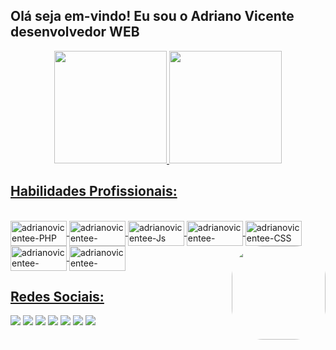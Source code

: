 


## Olá seja em-vindo! Eu sou o Adriano Vicente desenvolvedor WEB
<div align="center">
  <a href="https://github.com/adrianovicentee">
  <img height="180em" src="https://github-readme-stats.vercel.app/api?username=adrianovicentee&show_icons=true&theme=blue-green&include_all_commits=true&count_private=true"/>
    
  <img height="180em" src="https://github-readme-stats.vercel.app/api/top-langs/?username=adrianovicentee&layout=compact&langs_count=7&theme=blue-green"/>
</div>

  ## Habilidades Profissionais:
<div style="display: inline_block"><br>
<img align="center" alt="adrianovicentee-PHP" height="40" width="90" border-radius="10" src="https://img.shields.io/badge/PHP-777BB4?style=for-the-badge&logo=php&logoColor=white">

 <img align="center" alt="adrianovicentee-MYSQL" height="40" width="90" src="https://img.shields.io/badge/MySQL-00000F?style=for-the-badge&logo=mysql&logoColor=white">

  <img align="center" alt="adrianovicentee-Js" height="40" width="90" src="https://img.shields.io/badge/JavaScript-F7DF1E?style=for-the-badge&logo=javascript&logoColor=black">

  <img align="center" alt="adrianovicentee-BOOTSTRAP" height="40" width="90" src="https://img.shields.io/badge/Bootstrap-563D7C?style=for-the-badge&logo=bootstrap&logoColor=white">

  <img align="center" alt="adrianovicentee-CSS" height="40" width="90" src="https://img.shields.io/badge/CSS3-1572B6?style=for-the-badge&logo=css3&logoColor=white">

  <img align="center" alt="adrianovicentee-HTML5" height="40" width="90" src="https://img.shields.io/badge/HTML5-E34F26?style=for-the-badge&logo=html5&logoColor=white">

  <img align="center" alt="adrianovicentee-EXCEL" height="40" width="90" src="https://img.shields.io/badge/Microsoft_Excel-217346?style=for-the-badge&logo=microsoft-excel&logoColor=white">

  <img align="right" alt="" height="150" style="border-radius:50px;" src="#">
</div>
  
  ## Redes Sociais:
 
<div> 
  <a href="#" target="_blank"><img src="https://img.shields.io/badge/Telegram-2CA5E0?style=for-the-badge&logo=telegram&logoColor=white"></a>
 	<a href="#" target="_blank"><img src="https://img.shields.io/badge/Discord-7289DA?style=for-the-badge&logo=discord&logoColor=white" target="_blank"></a>
  <a href="#" target="_blank"><img src="https://img.shields.io/badge/Twitter-1DA1F2?style=for-the-badge&logo=twitter&logoColor=white" target="_blank"></a>
  <a href="#" target="_blank"><img src="https://img.shields.io/badge/LinkedIn-0077B5?style=for-the-badge&logo=linkedin&logoColor=white target="_blank"></a>
 <a href="#" target="_blank"><img src="https://img.shields.io/badge/Instagram-E4405F?style=for-the-badge&logo=instagram&logoColor=white" target="_blank"></a> 
    <a href="#" target="_blank"><img src="https://img.shields.io/badge/YouTube-FF0000?style=for-the-badge&logo=youtube&logoColor=white" target="_blank"></a> 
 <a href = "#"><img src="https://img.shields.io/badge/GitHub-100000?style=for-the-badge&logo=github&logoColor=white" target="_blank"></a>
 
    
 
</div>
